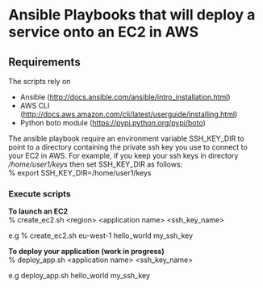 # Ansible Playbooks that will deploy a service onto an EC2 in AWS

## Requirements
The scripts rely on 
- Ansible (http://docs.ansible.com/ansible/intro_installation.html)
- AWS CLI (http://docs.aws.amazon.com/cli/latest/userguide/installing.html)
- Python boto module (https://pypi.python.org/pypi/boto)

The ansible playbook require an environment variable SSH_KEY_DIR to point to a directory containing the private ssh key you use to connect to your EC2 in AWS. For example, if you keep your ssh keys in directory */home/user1/keys* then set SSH_KEY_DIR as follows:  
% export SSH_KEY_DIR=/home/user1/keys

### Execute scripts
**To launch an EC2**  
% create_ec2.sh \<region\> \<application name\> \<ssh_key_name\>  

e.g % create_ec2.sh eu-west-1 hello_world my_ssh_key  

**To deploy your application (work in progress)**  
% deploy_app.sh \<application name\>  \<ssh_key_name\>  

e.g deploy_app.sh hello_world my_ssh_key





